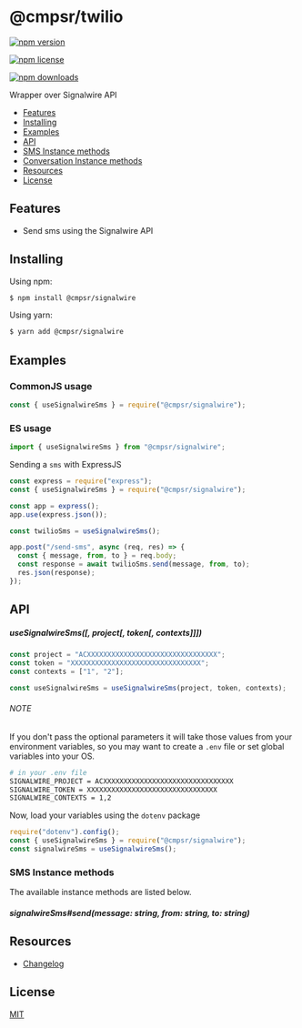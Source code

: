# @cmpsr/twilio

[![npm version](https://img.shields.io/npm/v/@cmpsr/signalwire.svg?style=flat-square)](https://www.npmjs.com/package/@cmpsr/signalwire)

[![npm license](https://img.shields.io/npm/l/@cmpsr/signalwire.svg?style=flat-square)](https://www.npmjs.com/package/@cmpsr/signalwire)

[![npm downloads](https://img.shields.io/npm/dm/@cmpsr/signalwire.svg?style=flat-square)](http://npm-stat.com/charts.html?package=@cmpsr/signalwire)

Wrapper over Signalwire API

- [Features](#features)
- [Installing](#installing)
- [Examples](#examples)
- [API](#api)
- [SMS Instance methods](#sms-instance-methods)
- [Conversation Instance methods](#conversation-instance-methods)
- [Resources](#resources)
- [License](#license)

## Features

- Send sms using the Signalwire API

## Installing

Using npm:

```bash
$ npm install @cmpsr/signalwire
```

Using yarn:

```bash
$ yarn add @cmpsr/signalwire
```

## Examples

### CommonJS usage

```js
const { useSignalwireSms } = require("@cmpsr/signalwire");
```

### ES usage

```js
import { useSignalwireSms } from "@cmpsr/signalwire";
```

Sending a `sms` with ExpressJS

```js
const express = require("express");
const { useSignalwireSms } = require("@cmpsr/signalwire");

const app = express();
app.use(express.json());

const twilioSms = useSignalwireSms();

app.post("/send-sms", async (req, res) => {
  const { message, from, to } = req.body;
  const response = await twilioSms.send(message, from, to);
  res.json(response);
});
```

## API

##### useSignalwireSms([, project[, token[, contexts]]])

```js
const project = "ACXXXXXXXXXXXXXXXXXXXXXXXXXXXXXXXX";
const token = "XXXXXXXXXXXXXXXXXXXXXXXXXXXXXXXX";
const contexts = ["1", "2"];

const useSignalwireSms = useSignalwireSms(project, token, contexts);
```

###### NOTE

If you don't pass the optional parameters it will take those values from your environment variables, so you may want to create a `.env` file or set global variables into your OS.

```bash
# in your .env file
SIGNALWIRE_PROJECT = ACXXXXXXXXXXXXXXXXXXXXXXXXXXXXXXXX
SIGNALWIRE_TOKEN = XXXXXXXXXXXXXXXXXXXXXXXXXXXXXXXX
SIGNALWIRE_CONTEXTS = 1,2
```

Now, load your variables using the `dotenv` package

```js
require("dotenv").config();
const { useSignalwireSms } = require("@cmpsr/signalwire");
const signalwireSms = useSignalwireSms();
```

### SMS Instance methods

The available instance methods are listed below.

##### signalwireSms#send(message: string, from: string, to: string)

## Resources

- [Changelog](CHANGELOG.md)

## License

[MIT](../../LICENSE.md)
